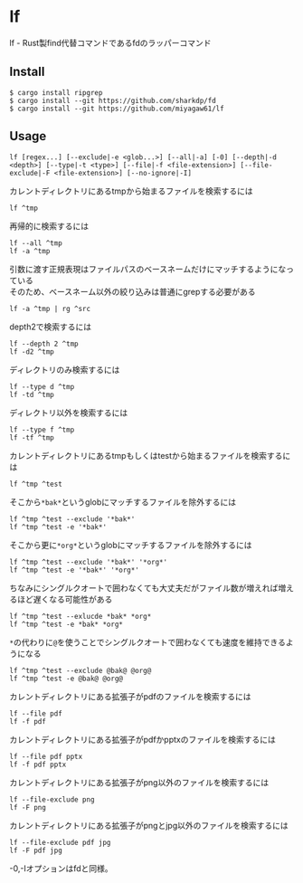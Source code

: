 # lf

lf - Rust製find代替コマンドであるfdのラッパーコマンド

## Install

```
$ cargo install ripgrep
$ cargo install --git https://github.com/sharkdp/fd
$ cargo install --git https://github.com/miyagaw61/lf
```

## Usage

```
lf [regex...] [--exclude|-e <glob...>] [--all|-a] [-0] [--depth|-d <depth>] [--type|-t <type>] [--file|-f <file-extension>] [--file-exclude|-F <file-extension>] [--no-ignore|-I]
```

カレントディレクトリにあるtmpから始まるファイルを検索するには

```
lf ^tmp
```

再帰的に検索するには

```
lf --all ^tmp
lf -a ^tmp
```

引数に渡す正規表現はファイルパスのベースネームだけにマッチするようになっている  
そのため、ベースネーム以外の絞り込みは普通にgrepする必要がある

```
lf -a ^tmp | rg ^src
```

depth2で検索するには

```
lf --depth 2 ^tmp
lf -d2 ^tmp
```

ディレクトリのみ検索するには

```
lf --type d ^tmp
lf -td ^tmp
```

ディレクトリ以外を検索するには

```
lf --type f ^tmp
lf -tf ^tmp
```

カレントディレクトリにあるtmpもしくはtestから始まるファイルを検索するには

```
lf ^tmp ^test
```

そこから`*bak*`というglobにマッチするファイルを除外するには

```
lf ^tmp ^test --exclude '*bak*'
lf ^tmp ^test -e '*bak*'
```

そこから更に`*org*`というglobにマッチするファイルを除外するには

```
lf ^tmp ^test --exclude '*bak*' '*org*'
lf ^tmp ^test -e '*bak*' '*org*'
```

ちなみにシングルクオートで囲わなくても大丈夫だがファイル数が増えれば増えるほど遅くなる可能性がある

```
lf ^tmp ^test --exlucde *bak* *org*
lf ^tmp ^test -e *bak* *org*
```

`*`の代わりに`@`を使うことでシングルクオートで囲わなくても速度を維持できるようになる

```
lf ^tmp ^test --exclude @bak@ @org@
lf ^tmp ^test -e @bak@ @org@
```

カレントディレクトリにある拡張子がpdfのファイルを検索するには

```
lf --file pdf
lf -f pdf
```

カレントディレクトリにある拡張子がpdfかpptxのファイルを検索するには

```
lf --file pdf pptx
lf -f pdf pptx
```

カレントディレクトリにある拡張子がpng以外のファイルを検索するには

```
lf --file-exclude png
lf -F png
```

カレントディレクトリにある拡張子がpngとjpg以外のファイルを検索するには

```
lf --file-exclude pdf jpg
lf -F pdf jpg
```

-0,-Iオプションはfdと同様。
